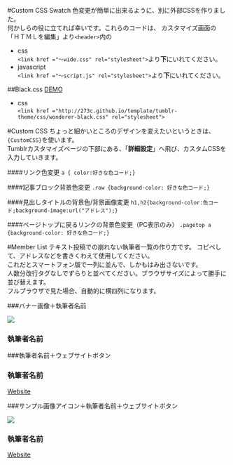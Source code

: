 #Custom CSS Swatch
色変更が簡単に出来るように、別に外部CSSを作りました。  
何かしらの役に立てれば幸いです。これらのコードは、 カスタマイズ画面の「ＨＴＭＬを編集」より`<header>`内の  

* css  
`<link href ="～wide.css" rel="stylesheet">`より**下**にいれてください。  
* javascript  
`<link href ="～script.js" rel="stylesheet">`より**下**にいれてください。 

##Black.css
[DEMO](http://wonderer-demo.tumblr.com/black)  

* css  
`<link href ="http://273c.github.io/template/tumblr-theme/css/wonderer-black.css" rel="stylesheet">`  


#Custom CSS
ちょっと細かいところのデザインを変えたいというときは、`{CustomCSS}`を使います。  
Tumblrカスタマイズページの下部にある、「**詳細設定**」へ飛び、カスタムCSSを入力していきます。  

####リンク色変更
`a { color:好きな色コード;}`  

####記事ブロック背景色変更
`.row {background-color: 好きな色コード;}`  

####見出しタイトルの背景色/背景画像変更
`h1,h2{background-color:色コード;background-image:url("アドレス");}`  

####ページトップに戻るリンクの背景色変更（PC表示のみ）
`.pagetop a {background-color: 好きな色コード;}`  

#Member List
テキスト投稿での崩れない執筆者一覧の作り方です。 コピペして、アドレスなどを書きくわえて使用してください。  
これだとスマートフォン版で一列に並んで、しかもはみ出さないです。  
人数分改行タグなしでずらりと並べてください。ブラウザサイズによって勝手に並び替えます。  
フルブラウザで見た場合、自動的に横四列になります。  

###バナー画像＋執筆者名前
    <div class="col-sm-6 col-md-3 member-list">
    <a href="サイトアドレス"><img src="画像アドレス"></a>
    <div class="caption">
    <h3>執筆者名前</h3>
    </div></div>  

###執筆者名前＋ウェブサイトボタン
    <div class="col-sm-6 col-md-3 member-list">
    <div class="caption">
    <h3>執筆者名前</h3>
    <a href="サイトアドレス" class="btn btn-default btn-sm" role="button">Website</a>
    </div></div>  

###サンプル画像アイコン＋執筆者名前＋ウェブサイトボタン
    <div class="col-sm-6 col-md-3 member-list">
    <img src="サンプル画像アイコンアドレス">
    <div class="caption"><h3>執筆者名前</h3>
    <a href="サイトアドレス" class="btn btn-default btn-sm" role="button">Website</a>
    </div></div>